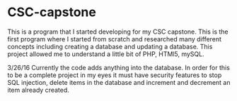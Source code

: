 # CSC-capstone

This is a program that I started developing for my CSC capstone. This is the first program where I started from scratch and researched many different concepts including creating a database and updating a database. This project allowed me to understand a little bit of PHP, HTMl5, mySQL. 

3/26/16 Currently the code adds anything into the database. In order for this to be a complete project in my eyes it must have security features to stop SQL injection, delete items in the database and increment and decrement an item already created. 
